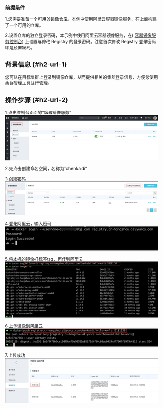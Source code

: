 

### 前提条件

1.您需要准备一个可用的镜像仓库。本例中使用阿里云容器镜像服务，在上面构建了一个可用的仓库。

2.设置仓库的独立登录密码，本示例中使用阿里云容器镜像服务，在\( [容器镜像服务控制台](https://cr.console.aliyun.com/)\) 上设置与修改 Registry 的登录密码。注意首次修改 Registry 登录密码即是设置密码。

## 背景信息 {#h2-url-1}

您可以在目标集群上登录到镜像仓库，从而提供相关的集群登录信息，方便您使用集群管理工具进行管理。

## 操作步骤 {#h2-url-2}

1.点击控制台页面的”容器镜像服务“![](/assets/Xnip2018-11-30_19-11-02.jpg)

2.先点击创建命名空间，名称为”chenkaidi“

3.创建密码：![](/assets/Xnip2018-11-30_19-16-28.jpg)

4.登录阿里云，输入密码![](/assets/Xnip2018-11-30_19-24-02.jpg)

5.将本机的镜像打标签tag，再传到阿里云![](/assets/Xnip2018-11-30_19-26-56.jpg)

6.上传镜像到阿里云![](/assets/Xnip2018-11-30_19-27-36.jpg)

7.上传成功![](/assets/Xnip2018-11-30_19-36-54.jpg)

